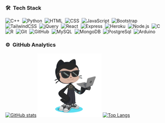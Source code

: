 <!-- ## 👋 &nbsp;Hey there! I'm Kaushal -->

### 🛠 &nbsp;Tech Stack
![C++](https://img.shields.io/badge/C%2B%2B-00599C?style=flat&logo=c%2B%2B&logoColor=white)&nbsp;
![Python](https://img.shields.io/badge/Python-FFD43B?style=flat&logo=python&logoColor=blue)&nbsp;
![HTML](https://img.shields.io/badge/HTML5-E34F26?style=flat&logo=html5&logoColor=white)&nbsp;
![CSS](https://img.shields.io/badge/CSS3-1572B6?style=flat&logo=css3&logoColor=white)&nbsp;
![JavaScript](https://img.shields.io/badge/JavaScript-323330?style=flat&logo=javascript&logoColor=F7DF1E)&nbsp;
![Bootstrap](https://img.shields.io/badge/Bootstrap-563D7C?style=flat&logo=bootstrap&logoColor=white)&nbsp;
![TailwindCSS](https://img.shields.io/badge/Tailwind_CSS-38B2AC?style=flat&logo=tailwind-css&logoColor=white)&nbsp;
![jQuery](https://img.shields.io/badge/jQuery-0769AD?style=flat&logo=jquery&logoColor=white)&nbsp;
![React](https://img.shields.io/badge/React-20232A?style=flat&logo=react&logoColor=61DAFB)&nbsp;
![Express](https://img.shields.io/badge/Express.js-000000?style=flat&logo=express&logoColor=white)&nbsp;
![Heroku](https://img.shields.io/badge/Heroku-430098?style=flat&logo=heroku&logoColor=white)&nbsp;
![Node.js](https://img.shields.io/badge/Node.js-339933?style=flat&logo=nodedotjs&logoColor=white)&nbsp;
![C](https://img.shields.io/badge/C-00599C?style=flat&logo=c&logoColor=white)&nbsp;
![R](https://img.shields.io/badge/R-276DC3?style=flat&logo=r&logoColor=white)&nbsp;
![Git](https://img.shields.io/badge/GIT-E44C30?style=flat&logo=git&logoColor=white)&nbsp;
![GitHub](https://img.shields.io/badge/GitHub-100000?style=flat&logo=github&logoColor=white)&nbsp;
![MySQL](https://img.shields.io/badge/MySQL-005C84?style=flat&logo=mysql&logoColor=white)&nbsp;
![MongoDB](https://img.shields.io/badge/MongoDB-4EA94B?style=flat&logo=mongodb&logoColor=white)&nbsp;
![PostgreSql](https://img.shields.io/badge/PostgreSQL-316192?style=flat)&nbsp;
![Arduino](https://img.shields.io/badge/Arduino-1572B6?style=flat&logo=Arduino&logoColor=white)&nbsp;


### ⚙️ &nbsp;GitHub Analytics

[![GitHub stats](https://github-readme-stats.vercel.app/api?username=kks007&theme=dracula&count_private=true&include_all_commits=true)](https://github.com/anuraghazra/github-readme-stats) <img height="200px" width="200px" src="https://github.com/kks007/kks007/blob/main/octocat-1679512296043.png" > [![Top Langs](https://github-readme-stats.vercel.app/api/top-langs/?username=kks007&hide_progress=true&theme=dracula)](https://github.com/anuraghazra/github-readme-stats)


